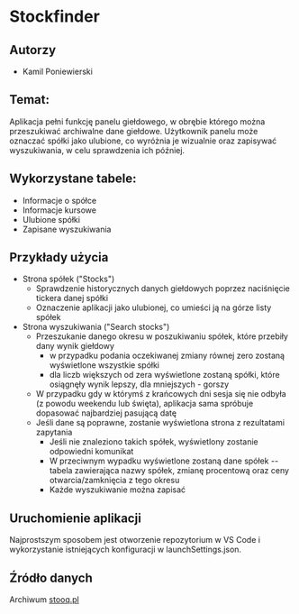 # Stockfinder
## Autorzy
* Kamil Poniewierski

## Temat:
   Aplikacja pełni funkcję panelu giełdowego, w obrębie którego można przeszukiwać archiwalne dane giełdowe. Użytkownik panelu może oznaczać spółki jako ulubione, co wyróżnia je wizualnie oraz zapisywać wyszukiwania, w celu sprawdzenia ich później.

## Wykorzystane tabele:
* Informacje o spółce
* Informacje kursowe
* Ulubione spółki
* Zapisane wyszukiwania

## Przykłady użycia
* Strona spółek ("Stocks")
    * Sprawdzenie historycznych danych giełdowych poprzez naciśnięcie tickera danej spółki
    * Oznaczenie aplikacji jako ulubionej, co umieści ją na górze listy spółek
* Strona wyszukiwania ("Search stocks")
    * Przeszukanie danego okresu w poszukiwaniu spółek, które przebiły dany wynik giełdowy
       * w przypadku podania oczekiwanej zmiany równej zero zostaną wyświetlone wszystkie spółki
       * dla liczb większych od zera wyświetlone zostaną spółki, które osiągnęły wynik lepszy, dla mniejszych - gorszy
     * W przypadku gdy w którymś z krańcowych dni sesja się nie odbyła (z powodu weekendu lub święta), aplikacja sama spróbuje dopasować najbardziej pasującą datę
     * Jeśli dane są poprawne, zostanie wyświetlona strona z rezultatami zapytania
       * Jeśli nie znaleziono takich spółek, wyświetlony zostanie odpowiedni komunikat
       * W przeciwnym wypadku wyświetlone zostaną dane spółek -- tabela zawierająca nazwy spółek, zmianę procentową oraz ceny otwarcia/zamknięcia z tego okresu
       * Każde wyszukiwanie można zapisać
## Uruchomienie aplikacji
Najprostszym sposobem jest otworzenie repozytorium w VS Code i wykorzystanie istniejących konfiguracji w launchSettings.json.

## Źródło danych
Archiwum [stooq.pl](stooq.pl)